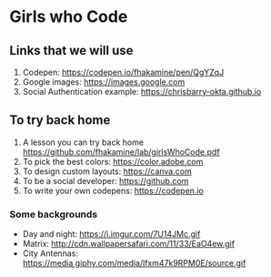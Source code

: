 # Girls who Code

## Links that we will use

1. Codepen: https://codepen.io/fhakamine/pen/QgYZqJ
2. Google images: https://images.google.com
3. Social Authentication example: https://chrisbarry-okta.github.io

## To try back home

1. A lesson you can try back home https://github.com/fhakamine/lab/girlsWhoCode.pdf
2. To pick the best colors: https://color.adobe.com
3. To design custom layouts: https://canva.com
4. To be a social developer: https://github.com
5. To write your own codepens: https://codepen.io


### Some backgrounds

- Day and night: https://i.imgur.com/7U14JMc.gif
- Matrix: http://cdn.wallpapersafari.com/11/33/EaO4ew.gif
- City Antennas: https://media.giphy.com/media/lfxm47k9RPM0E/source.gif
